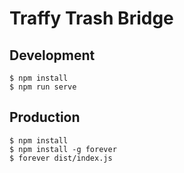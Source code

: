 # Traffy Trash Bridge

## Development 

    $ npm install
    $ npm run serve

##  Production

    $ npm install
    $ npm install -g forever
    $ forever dist/index.js
